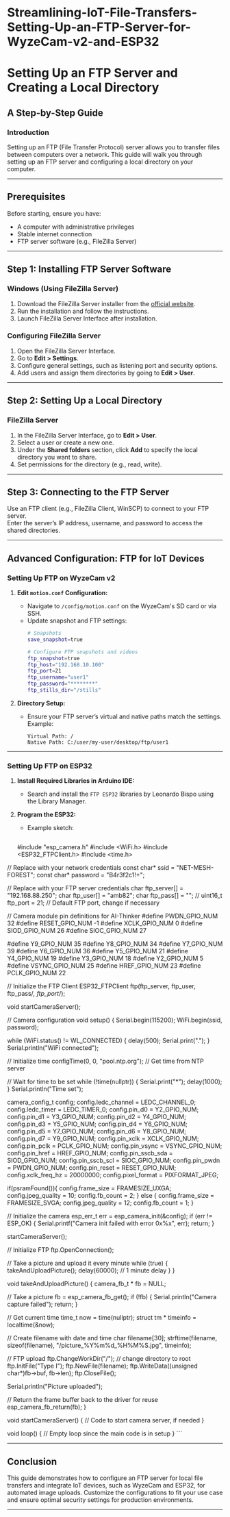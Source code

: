 # Streamlining-IoT-File-Transfers-Setting-Up-an-FTP-Server-for-WyzeCam-v2-and-ESP32

# Setting Up an FTP Server and Creating a Local Directory

## A Step-by-Step Guide

### Introduction
Setting up an FTP (File Transfer Protocol) server allows you to transfer files between computers over a network. This guide will walk you through setting up an FTP server and configuring a local directory on your computer.

---

## Prerequisites
Before starting, ensure you have:
- A computer with administrative privileges
- Stable internet connection
- FTP server software (e.g., FileZilla Server)

---

## Step 1: Installing FTP Server Software

### Windows (Using FileZilla Server)
1. Download the FileZilla Server installer from the [official website](https://filezilla-project.org/).
2. Run the installation and follow the instructions.
3. Launch FileZilla Server Interface after installation.

### Configuring FileZilla Server
1. Open the FileZilla Server Interface.
2. Go to **Edit > Settings**.
3. Configure general settings, such as listening port and security options.
4. Add users and assign them directories by going to **Edit > User**.

---

## Step 2: Setting Up a Local Directory

### FileZilla Server
1. In the FileZilla Server Interface, go to **Edit > User**.
2. Select a user or create a new one.
3. Under the **Shared folders** section, click **Add** to specify the local directory you want to share.
4. Set permissions for the directory (e.g., read, write).

---

## Step 3: Connecting to the FTP Server
Use an FTP client (e.g., FileZilla Client, WinSCP) to connect to your FTP server.  
Enter the server’s IP address, username, and password to access the shared directories.

---

## Advanced Configuration: FTP for IoT Devices

### Setting Up FTP on WyzeCam v2

1. **Edit `motion.conf` Configuration:**
   - Navigate to `/config/motion.conf` on the WyzeCam's SD card or via SSH.
   - Update snapshot and FTP settings:
     ```bash
     # Snapshots
     save_snapshot=true

     # Configure FTP snapshots and videos
     ftp_snapshot=true
     ftp_host="192.168.10.100"
     ftp_port=21
     ftp_username="user1"
     ftp_password="********"
     ftp_stills_dir="/stills"
     ```

2. **Directory Setup:**
   - Ensure your FTP server’s virtual and native paths match the settings. Example:
     ```
     Virtual Path: /
     Native Path: C:/user/my-user/desktop/ftp/user1
     ```

---

### Setting Up FTP on ESP32

1. **Install Required Libraries in Arduino IDE:**
   - Search and install the `FTP ESP32` libraries by Leonardo Bispo using the Library Manager.

2. **Program the ESP32:**
   - Example sketch:
     ```cpp
    #include "esp_camera.h"
#include <WiFi.h>
#include <ESP32_FTPClient.h>
#include <time.h>

// Replace with your network credentials
const char* ssid = "NET-MESH-FOREST";
const char* password = "B4r3f2c1!+";

// Replace with your FTP server credentials
char ftp_server[] = "192.168.88.250";
char ftp_user[] = "amb82";
char ftp_pass[] = "";
// uint16_t ftp_port = 21; // Default FTP port, change if necessary

// Camera module pin definitions for AI-Thinker
#define PWDN_GPIO_NUM    32
#define RESET_GPIO_NUM   -1
#define XCLK_GPIO_NUM    0
#define SIOD_GPIO_NUM    26
#define SIOC_GPIO_NUM    27

#define Y9_GPIO_NUM      35
#define Y8_GPIO_NUM      34
#define Y7_GPIO_NUM      39
#define Y6_GPIO_NUM      36
#define Y5_GPIO_NUM      21
#define Y4_GPIO_NUM      19
#define Y3_GPIO_NUM      18
#define Y2_GPIO_NUM      5
#define VSYNC_GPIO_NUM   25
#define HREF_GPIO_NUM    23
#define PCLK_GPIO_NUM    22

// Initialize the FTP Client
ESP32_FTPClient ftp(ftp_server, ftp_user, ftp_pass/*, ftp_port*/);

void startCameraServer();

// Camera configuration
void setup() {
  Serial.begin(115200);
  WiFi.begin(ssid, password);

  while (WiFi.status() != WL_CONNECTED) {
    delay(500);
    Serial.print(".");
  }
  Serial.println("WiFi connected");

  // Initialize time
  configTime(0, 0, "pool.ntp.org");  // Get time from NTP server

  // Wait for time to be set
  while (!time(nullptr)) {
    Serial.print("*");
    delay(1000);
  }
  Serial.println("Time set");

  camera_config_t config;
  config.ledc_channel = LEDC_CHANNEL_0;
  config.ledc_timer = LEDC_TIMER_0;
  config.pin_d0 = Y2_GPIO_NUM;
  config.pin_d1 = Y3_GPIO_NUM;
  config.pin_d2 = Y4_GPIO_NUM;
  config.pin_d3 = Y5_GPIO_NUM;
  config.pin_d4 = Y6_GPIO_NUM;
  config.pin_d5 = Y7_GPIO_NUM;
  config.pin_d6 = Y8_GPIO_NUM;
  config.pin_d7 = Y9_GPIO_NUM;
  config.pin_xclk = XCLK_GPIO_NUM;
  config.pin_pclk = PCLK_GPIO_NUM;
  config.pin_vsync = VSYNC_GPIO_NUM;
  config.pin_href = HREF_GPIO_NUM;
  config.pin_sscb_sda = SIOD_GPIO_NUM;
  config.pin_sscb_scl = SIOC_GPIO_NUM;
  config.pin_pwdn = PWDN_GPIO_NUM;
  config.pin_reset = RESET_GPIO_NUM;
  config.xclk_freq_hz = 20000000;
  config.pixel_format = PIXFORMAT_JPEG;

  if(psramFound()){
    config.frame_size = FRAMESIZE_UXGA;
    config.jpeg_quality = 10;
    config.fb_count = 2;
  } else {
    config.frame_size = FRAMESIZE_SVGA;
    config.jpeg_quality = 12;
    config.fb_count = 1;
  }

  // Initialize the camera
  esp_err_t err = esp_camera_init(&config);
  if (err != ESP_OK) {
    Serial.printf("Camera init failed with error 0x%x", err);
    return;
  }

  startCameraServer();

  // Initialize FTP
  ftp.OpenConnection();

  // Take a picture and upload it every minute
  while (true) {
    takeAndUploadPicture();
    delay(60000); // 1 minute delay
  }
}

void takeAndUploadPicture() {
  camera_fb_t * fb = NULL;

  // Take a picture
  fb = esp_camera_fb_get();
  if (!fb) {
    Serial.println("Camera capture failed");
    return;
  }

  // Get current time
  time_t now = time(nullptr);
  struct tm * timeinfo = localtime(&now);

  // Create filename with date and time
  char filename[30];
  strftime(filename, sizeof(filename), "/picture_%Y%m%d_%H%M%S.jpg", timeinfo);

  // FTP upload
  ftp.ChangeWorkDir("/"); // change directory to root
  ftp.InitFile("Type I");
  ftp.NewFile(filename);
  ftp.WriteData((unsigned char*)fb->buf, fb->len);
  ftp.CloseFile();

  Serial.println("Picture uploaded");

  // Return the frame buffer back to the driver for reuse
  esp_camera_fb_return(fb);
}

void startCameraServer() {
  // Code to start camera server, if needed
}

void loop() {
  // Empty loop since the main code is in setup
}
     ```

---

## Conclusion
This guide demonstrates how to configure an FTP server for local file transfers and integrate IoT devices, such as WyzeCam and ESP32, for automated image uploads. Customize the configurations to fit your use case and ensure optimal security settings for production environments.

---
